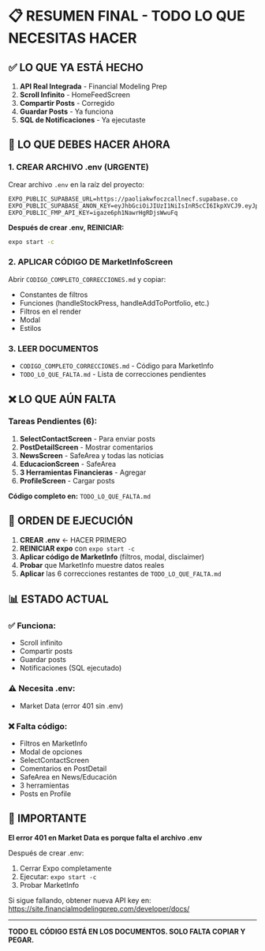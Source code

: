 # 📋 RESUMEN FINAL - TODO LO QUE NECESITAS HACER

## ✅ LO QUE YA ESTÁ HECHO

1. **API Real Integrada** - Financial Modeling Prep
2. **Scroll Infinito** - HomeFeedScreen
3. **Compartir Posts** - Corregido
4. **Guardar Posts** - Ya funciona
5. **SQL de Notificaciones** - Ya ejecutaste

## 🔧 LO QUE DEBES HACER AHORA

### 1. CREAR ARCHIVO .env (URGENTE)

Crear archivo `.env` en la raíz del proyecto:

```env
EXPO_PUBLIC_SUPABASE_URL=https://paoliakwfoczcallnecf.supabase.co
EXPO_PUBLIC_SUPABASE_ANON_KEY=eyJhbGciOiJIUzI1NiIsInR5cCI6IkpXVCJ9.eyJpc3MiOiJzdXBhYmFzZSIsInJlZiI6InBhb2xpYWt3Zm9jemNhbGxuZWNmIiwicm9sZSI6ImFub24iLCJpYXQiOjE3NTQ2MzA5ODYsImV4cCI6MjA3MDIwNjk4Nn0.zCJoTHcWKZB9vpy5Vn231PNsNSLzmnPvFBKTkNlgG4o
EXPO_PUBLIC_FMP_API_KEY=igaze6ph1NawrHgRDjsWwuFq
```

**Después de crear .env, REINICIAR:**
```bash
expo start -c
```

### 2. APLICAR CÓDIGO DE MarketInfoScreen

Abrir `CODIGO_COMPLETO_CORRECCIONES.md` y copiar:
- Constantes de filtros
- Funciones (handleStockPress, handleAddToPortfolio, etc.)
- Filtros en el render
- Modal
- Estilos

### 3. LEER DOCUMENTOS

- `CODIGO_COMPLETO_CORRECCIONES.md` - Código para MarketInfo
- `TODO_LO_QUE_FALTA.md` - Lista de correcciones pendientes

## ❌ LO QUE AÚN FALTA

### Tareas Pendientes (6):

1. **SelectContactScreen** - Para enviar posts
2. **PostDetailScreen** - Mostrar comentarios
3. **NewsScreen** - SafeArea y todas las noticias
4. **EducacionScreen** - SafeArea
5. **3 Herramientas Financieras** - Agregar
6. **ProfileScreen** - Cargar posts

**Código completo en:** `TODO_LO_QUE_FALTA.md`

## 🎯 ORDEN DE EJECUCIÓN

1. **CREAR .env** ← HACER PRIMERO
2. **REINICIAR expo** con `expo start -c`
3. **Aplicar código de MarketInfo** (filtros, modal, disclaimer)
4. **Probar** que MarketInfo muestre datos reales
5. **Aplicar** las 6 correcciones restantes de `TODO_LO_QUE_FALTA.md`

## 📊 ESTADO ACTUAL

### ✅ Funciona:
- Scroll infinito
- Compartir posts
- Guardar posts
- Notificaciones (SQL ejecutado)

### ⚠️ Necesita .env:
- Market Data (error 401 sin .env)

### ❌ Falta código:
- Filtros en MarketInfo
- Modal de opciones
- SelectContactScreen
- Comentarios en PostDetail
- SafeArea en News/Educación
- 3 herramientas
- Posts en Profile

## 🚨 IMPORTANTE

**El error 401 en Market Data es porque falta el archivo .env**

Después de crear .env:
1. Cerrar Expo completamente
2. Ejecutar: `expo start -c`
3. Probar MarketInfo

Si sigue fallando, obtener nueva API key en:
https://site.financialmodelingprep.com/developer/docs/

---

**TODO EL CÓDIGO ESTÁ EN LOS DOCUMENTOS. SOLO FALTA COPIAR Y PEGAR.**
